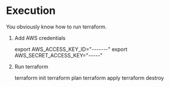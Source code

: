 # Execution
You obviously know how to run terraform.
1. Add AWS credentials


      export AWS_ACCESS_KEY_ID="-------"
      export AWS_SECRET_ACCESS_KEY="-----"

3. Run terraform


      terraform init
      terraform plan
      terraform apply
      terraform destroy